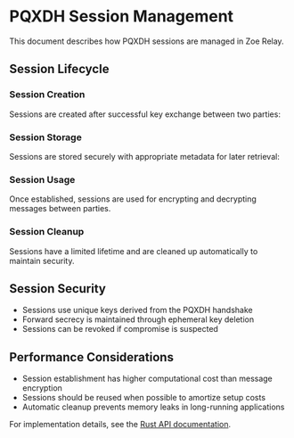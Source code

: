 # PQXDH Session Management

This document describes how PQXDH sessions are managed in Zoe Relay.

## Session Lifecycle

### Session Creation

Sessions are created after successful key exchange between two parties:

<!-- Code example will be added here -->

### Session Storage

Sessions are stored securely with appropriate metadata for later retrieval:

<!-- Code example will be added here -->

### Session Usage

Once established, sessions are used for encrypting and decrypting messages between parties.

### Session Cleanup

Sessions have a limited lifetime and are cleaned up automatically to maintain security.

## Session Security

- Sessions use unique keys derived from the PQXDH handshake
- Forward secrecy is maintained through ephemeral key deletion
- Sessions can be revoked if compromise is suspected

## Performance Considerations

- Session establishment has higher computational cost than message encryption
- Sessions should be reused when possible to amortize setup costs
- Automatic cleanup prevents memory leaks in long-running applications

For implementation details, see the [Rust API documentation](/zoe-relay/rustdoc/).